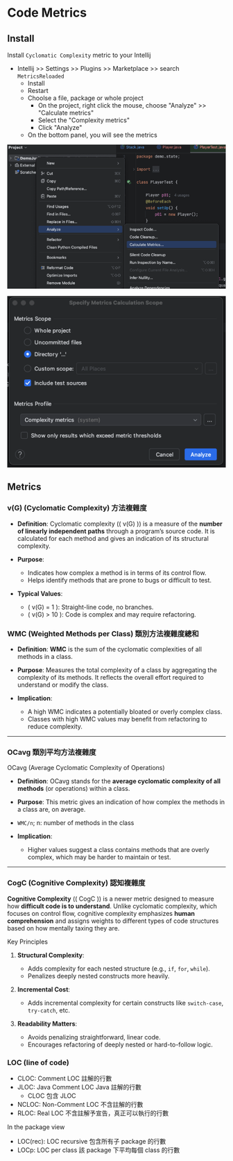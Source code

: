 
# Code Metrics

## Install

Install `Cyclomatic Complexity` metric to your Intellij
* Intellij >> Settings >> Plugins >> Marketplace >> search `MetricsReloaded`
  * Install
  * Restart
  * Choolse a file, package or whole project
    * On the project, right click the mouse, choose "Analyze" >> "Calculate metrics"
    * Select the "Complexity metrics"
    * Click "Analyze"
  * On the bottom panel, you will see the metrics

![](../img/calculate_metrics.png)

![](../img/complexity_metrics.png)


## Metrics

### v(G) (Cyclomatic Complexity) 方法複雜度

- **Definition**: Cyclomatic complexity (\( v(G) \)) is a measure of the **number of linearly independent paths** through a program’s source code. It is calculated for each method and gives an indication of its structural complexity.

- **Purpose**:
  - Indicates how complex a method is in terms of its control flow.
  - Helps identify methods that are prone to bugs or difficult to test.

- **Typical Values**:
  - \( v(G) = 1 \): Straight-line code, no branches.
  - \( v(G) > 10 \): Code is complex and may require refactoring.


### WMC (Weighted Methods per Class) 類別方法複雜度總和

- **Definition**: **WMC** is the sum of the cyclomatic complexities of all methods in a class.
- **Purpose**: Measures the total complexity of a class by aggregating the complexity of its methods. It reflects the overall effort required to understand or modify the class.

- **Implication**:
  - A high WMC indicates a potentially bloated or overly complex class.
  - Classes with high WMC values may benefit from refactoring to reduce complexity.

---
### OCavg 類別平均方法複雜度

OCavg (Average Cyclomatic Complexity of Operations)

- **Definition**: OCavg stands for the **average cyclomatic complexity of all methods** (or operations) within a class.
- **Purpose**: This metric gives an indication of how complex the methods in a class are, on average.
- `WMC/n`; n: number of methods in the class

- **Implication**:
  - Higher values suggest a class contains methods that are overly complex, which may be harder to maintain or test.

--- 

### CogC (Cognitive Complexity) 認知複雜度

**Cognitive Complexity** (\( CogC \)) is a newer metric designed to measure how **difficult code is to understand**. Unlike cyclomatic complexity, which focuses on control flow, cognitive complexity emphasizes **human comprehension** and assigns weights to different types of code structures based on how mentally taxing they are.

Key Principles
1. **Structural Complexity**:
   - Adds complexity for each nested structure (e.g., `if`, `for`, `while`).
   - Penalizes deeply nested constructs more heavily.

2. **Incremental Cost**:
   - Adds incremental complexity for certain constructs like `switch-case`, `try-catch`, etc.

3. **Readability Matters**:
   - Avoids penalizing straightforward, linear code.
   - Encourages refactoring of deeply nested or hard-to-follow logic.


### LOC (line of code)

* CLOC: Comment LOC 註解的行數
* JLOC: Java Comment LOC Java 註解的行數
  * CLOC 包含 JLOC
* NCLOC: Non-Comment LOC 不含註解的行數
* RLOC: Real LOC 不含註解予宣告，真正可以執行的行數

In the package view
* LOC(rec): LOC recursive 包含所有子 package 的行數
* LOCp: LOC per class 該 package 下平均每個 class 的行數